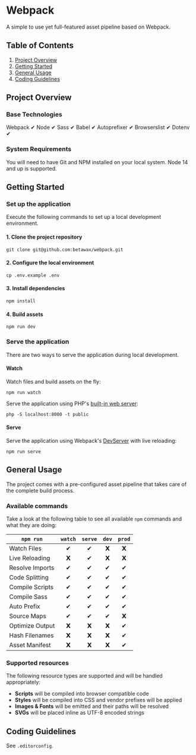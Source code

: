 # Webpack

A simple to use yet full-featured asset pipeline based on Webpack.

## Table of Contents

1. [Project Overview](#project-overview)
2. [Getting Started](#getting-started)
3. [General Usage](#general-usage)
4. [Coding Guidelines](#coding-guidelines)

## Project Overview

### Base Technologies

Webpack ✔︎ Node ✔︎ Sass ✔︎ Babel ✔︎ Autoprefixer ✔︎ Browserslist ✔︎ Dotenv ✔︎

### System Requirements

You will need to have Git and NPM installed on your local system. Node 14 and up is supported.

## Getting Started

### Set up the application

Execute the following commands to set up a local development environment.

#### 1. Clone the project repository

```
git clone git@github.com:betawax/webpack.git
```

#### 2. Configure the local environment

```
cp .env.example .env
```

#### 3. Install dependencies

```
npm install
```

#### 4. Build assets

```
npm run dev
```

### Serve the application

There are two ways to serve the application during local development.

#### Watch

Watch files and build assets on the fly:

```
npm run watch
```

Serve the application using PHP's [built-in web server](https://www.php.net/manual/en/features.commandline.webserver.php):

```
php -S localhost:8000 -t public
```

#### Serve

Serve the application using Webpack's [DevServer](https://webpack.js.org/configuration/dev-server/) with live reloading:

```
npm run serve
```

## General Usage

The project comes with a pre-configured asset pipeline that takes care of the complete build process.

### Available commands

Take a look at the following table to see all available `npm` commands and what they are doing:

| `npm run`       | `watch` | `serve` | `dev` | `prod` |
| --------------- | :-----: | :-----: | :---: | :----: |
| Watch Files     | ✔︎ | ✔︎ | 𝗫 | 𝗫 |
| Live Reloading  | 𝗫 | ✔︎ | 𝗫 | 𝗫 |
| Resolve Imports | ✔︎ | ✔︎ | ✔︎ | ✔︎ |
| Code Splitting  | ✔︎ | ✔︎ | ✔︎ | ✔︎ |
| Compile Scripts | ✔︎ | ✔︎ | ✔︎ | ✔︎ |
| Compile Sass    | ✔︎ | ✔︎ | ✔︎ | ✔︎ |
| Auto Prefix     | ✔︎ | ✔︎ | ✔︎ | ✔︎ |
| Source Maps     | ✔︎ | ✔︎ | ✔︎ | 𝗫 |
| Optimize Output | 𝗫 | 𝗫 | 𝗫 | ✔︎ |
| Hash Filenames  | 𝗫 | 𝗫 | 𝗫 | ✔︎ |
| Asset Manifest  | 𝗫 | 𝗫 | 𝗫 | ✔︎ |

### Supported resources

The following resource types are supported and will be handled appropriately:

- **Scripts** will be compiled into browser compatible code
- **Styles** will be compiled into CSS and vendor prefixes will be applied
- **Images & Fonts** will be emitted and their paths will be resolved
- **SVGs** will be placed inline as UTF-8 encoded strings

## Coding Guidelines

See `.editorconfig`.
